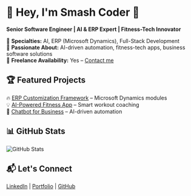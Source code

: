 # 👋 Hey, I'm Smash Coder 🚀
**Senior Software Engineer | AI & ERP Expert | Fitness-Tech Innovator**

🔹 **Specialties:** AI, ERP (Microsoft Dynamics), Full-Stack Development  
🔹 **Passionate About:** AI-driven automation, fitness-tech apps, business software solutions  
🔹 **Freelance Availability:** Yes – [Contact me](mailto:your.email@example.com)  

## 🏆 Featured Projects
🔥 [ERP Customization Framework](https://github.com/thesmashcoder/erp-framework) – Microsoft Dynamics modules  
💡 [AI-Powered Fitness App](https://github.com/thesmashcoder/ai-fitness) – Smart workout coaching  
🤖 [Chatbot for Business](https://github.com/thesmashcoder/ai-bot) – AI-driven automation  

## 📊 GitHub Stats
![GitHub Stats](https://github-readme-stats.vercel.app/api?username=thesmashcoder&show_icons=true&theme=dark)

## 📬 Let's Connect
[LinkedIn](https://www.linkedin.com/in/thesmashcoder) | [Portfolio](http://celacom.solution) | [GitHub](https://github.com/thesmashcoder)
